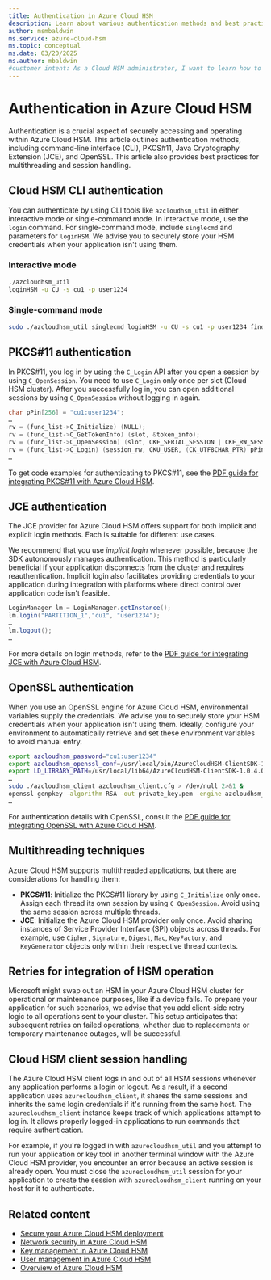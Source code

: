 ```yaml
---
title: Authentication in Azure Cloud HSM
description: Learn about various authentication methods and best practices for securing and optimizing your Azure Cloud HSM deployment.
author: msmbaldwin
ms.service: azure-cloud-hsm
ms.topic: conceptual
ms.date: 03/20/2025
ms.author: mbaldwin
#customer intent: As a Cloud HSM administrator, I want to learn how to secure and optimize my Cloud HSM deployment so that I can ensure the highest level of security and performance.
---
```


# Authentication in Azure Cloud HSM

Authentication is a crucial aspect of securely accessing and operating within Azure Cloud HSM. This article outlines authentication methods, including command-line interface (CLI), PKCS#11, Java Cryptography Extension (JCE), and OpenSSL. This article also provides best practices for multithreading and session handling.

## Cloud HSM CLI authentication

You can authenticate by using CLI tools like `azcloudhsm_util` in either interactive mode or single-command mode. In interactive mode, use the `login` command. For single-command mode, include `singlecmd` and parameters for `loginHSM`. We advise you to securely store your HSM credentials when your application isn't using them.

### Interactive mode

```sh
./azcloudhsm_util
loginHSM -u CU -s cu1 -p user1234
```

### Single-command mode

```sh
sudo ./azcloudhsm_util singlecmd loginHSM -u CU -s cu1 -p user1234 findKey
```

## PKCS#11 authentication

In PKCS#11, you log in by using the `C_Login` API after you open a session by using `C_OpenSession`. You need to use `C_Login` only once per slot (Cloud HSM cluster). After you successfully log in, you can open additional sessions by using `C_OpenSession` without logging in again.

```c
char pPin[256] = "cu1:user1234";
…
rv = (func_list->C_Initialize) (NULL);
rv = (func_list->C_GetTokenInfo) (slot, &token_info);
rv = (func_list->C_OpenSession) (slot, CKF_SERIAL_SESSION | CKF_RW_SESSION, NULL, NULL, &session_rw);
rv = (func_list->C_Login) (session_rw, CKU_USER, (CK_UTF8CHAR_PTR) pPin, n_pin);
…
```

To get code examples for authenticating to PKCS#11, see the [PDF guide for integrating PKCS#11 with Azure Cloud HSM](https://github.com/microsoft/MicrosoftAzureCloudHSM/blob/main/IntegrationGuides/Azure%20Cloud%20HSM%20PKCS11%20Integration%20Guide.pdf).

## JCE authentication

The JCE provider for Azure Cloud HSM offers support for both implicit and explicit login methods. Each is suitable for different use cases.

We recommend that you use *implicit login* whenever possible, because the SDK autonomously manages authentication. This method is particularly beneficial if your application disconnects from the cluster and requires reauthentication. Implicit login also facilitates providing credentials to your application during integration with platforms where direct control over application code isn't feasible.

```java
LoginManager lm = LoginManager.getInstance();
lm.login("PARTITION_1","cu1", "user1234");
…
lm.logout();
…
```

For more details on login methods, refer to the [PDF guide for integrating JCE with Azure Cloud HSM](https://github.com/microsoft/MicrosoftAzureCloudHSM/blob/main/IntegrationGuides/Azure%20Cloud%20HSM%20JCE%20Integration%20Guide.pdf).

## OpenSSL authentication

When you use an OpenSSL engine for Azure Cloud HSM, environmental variables supply the credentials. We advise you to securely store your HSM credentials when your application isn't using them. Ideally, configure your environment to automatically retrieve and set these environment variables to avoid manual entry.

```sh
export azcloudhsm_password="cu1:user1234" 
export azcloudhsm_openssl_conf=/usr/local/bin/AzureCloudHSM-ClientSDK-1.0.4.0/azcloudhsm_openssl_dynamic.conf
export LD_LIBRARY_PATH=/usr/local/lib64/AzureCloudHSM-ClientSDK-1.0.4.0/:$LD_LIBRARY_PATH
…
sudo ./azcloudhsm_client azcloudhsm_client.cfg > /dev/null 2>&1 &
openssl genpkey -algorithm RSA -out private_key.pem -engine azcloudhsm_openssl
…
```

For authentication details with OpenSSL, consult the [PDF guide for integrating OpenSSL with Azure Cloud HSM](https://github.com/microsoft/MicrosoftAzureCloudHSM/blob/main/IntegrationGuides/Azure%20Cloud%20HSM%20OpenSSL%20Integration%20Guide.pdf).

## Multithreading techniques

Azure Cloud HSM supports multithreaded applications, but there are considerations for handling them:

- **PKCS#11**: Initialize the PKCS#11 library by using `C_Initialize` only once. Assign each thread its own session by using `C_OpenSession`. Avoid using the same session across multiple threads.
- **JCE**: Initialize the Azure Cloud HSM provider only once. Avoid sharing instances of Service Provider Interface (SPI) objects across threads. For example, use `Cipher`, `Signature`, `Digest`, `Mac`, `KeyFactory`, and `KeyGenerator` objects only within their respective thread contexts.

## Retries for integration of HSM operation

Microsoft might swap out an HSM in your Azure Cloud HSM cluster for operational or maintenance purposes, like if a device fails. To prepare your application for such scenarios, we advise that you add client-side retry logic to all operations sent to your cluster. This setup anticipates that subsequent retries on failed operations, whether due to replacements or temporary maintenance outages, will be successful.

## Cloud HSM client session handling

The Azure Cloud HSM client logs in and out of all HSM sessions whenever any application performs a login or logout. As a result, if a second application uses `azurecloudhsm_client`, it shares the same sessions and inherits the same login credentials if it's running from the same host. The `azurecloudhsm_client` instance keeps track of which applications attempt to log in. It allows properly logged-in applications to run commands that require authentication.

For example, if you're logged in with `azurecloudhsm_util` and you attempt to run your application or key tool in another terminal window with the Azure Cloud HSM provider, you encounter an error because an active session is already open. You must close the `azurecloudhsm_util` session for your application to create the session with `azurecloudhsm_client` running on your host for it to authenticate.

## Related content

- [Secure your Azure Cloud HSM deployment](secure-cloud-hsm.md)
- [Network security in Azure Cloud HSM](network-security.md)
- [Key management in Azure Cloud HSM](key-management.md)
- [User management in Azure Cloud HSM](user-management.md)
- [Overview of Azure Cloud HSM](overview.md)
